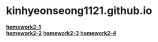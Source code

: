 # kinhyeonseong1121.github.io

[**homework2-1**](http://kimhyeonseong1121.github.io/homework2-1.html)  
[**homework2-2**](http://kimhyeonseong1121.github.io/homework2-2.html) 
[**homework2-3**](http://kimhyeonseong1121.github.io/homework2-3.html) 
[**homework2-4**](http://kimhyeonseong1121.github.io/homework2-4.html)
